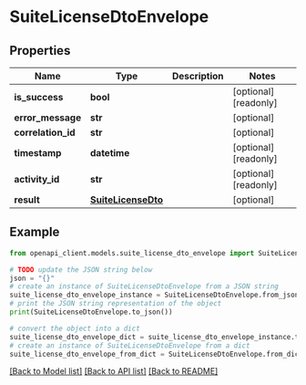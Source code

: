 # SuiteLicenseDtoEnvelope


## Properties

Name | Type | Description | Notes
------------ | ------------- | ------------- | -------------
**is_success** | **bool** |  | [optional] [readonly] 
**error_message** | **str** |  | [optional] 
**correlation_id** | **str** |  | [optional] 
**timestamp** | **datetime** |  | [optional] [readonly] 
**activity_id** | **str** |  | [optional] [readonly] 
**result** | [**SuiteLicenseDto**](SuiteLicenseDto.md) |  | [optional] 

## Example

```python
from openapi_client.models.suite_license_dto_envelope import SuiteLicenseDtoEnvelope

# TODO update the JSON string below
json = "{}"
# create an instance of SuiteLicenseDtoEnvelope from a JSON string
suite_license_dto_envelope_instance = SuiteLicenseDtoEnvelope.from_json(json)
# print the JSON string representation of the object
print(SuiteLicenseDtoEnvelope.to_json())

# convert the object into a dict
suite_license_dto_envelope_dict = suite_license_dto_envelope_instance.to_dict()
# create an instance of SuiteLicenseDtoEnvelope from a dict
suite_license_dto_envelope_from_dict = SuiteLicenseDtoEnvelope.from_dict(suite_license_dto_envelope_dict)
```
[[Back to Model list]](../README.md#documentation-for-models) [[Back to API list]](../README.md#documentation-for-api-endpoints) [[Back to README]](../README.md)


